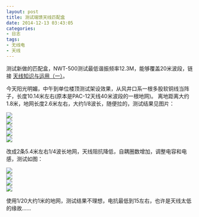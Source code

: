 ```yaml
---
layout: post
title: 测试端馈天线匹配盒
date: 2014-12-13 03:43:05
categories:
- 日志
tags:
- 无线电
- 天线
---
```


测试新做的匹配盒，NWT-500测试最低谐振频率12.3M，能够覆盖20米波段，链接 [天线知识与运用（一）](http://xwlogic.github.io/2014/11/ANT-1/)。

今天阳光明媚，中午到单位楼顶测试架设效果，从风井口系一根多股软铜线当阵子，长度10.14米左右(原本是PAC-12天线40米波段的一根地网)。
离地距离大约1.8米，地网长度2.6米左右，大约1/8波长，随便拉的，测试结果见图片：


![](https://github.com/bh3nvn/bh3nvn.github.io/raw/master/image/2014-12-12-01.jpg)    
![](https://github.com/bh3nvn/bh3nvn.github.io/raw/master/image/2014-12-12-02.jpg)    
![](https://github.com/bh3nvn/bh3nvn.github.io/raw/master/image/2014-12-12-03.jpg)    
![](https://github.com/bh3nvn/bh3nvn.github.io/raw/master/image/2014-12-12-04.jpg)    
![](https://github.com/bh3nvn/bh3nvn.github.io/raw/master/image/2014-12-12-05.jpg)    


改成2条5.4米左右1/4波长地网，天线阻抗降低，自耦圈数增加，调整电容和电感，测试如图：

![](https://github.com/bh3nvn/bh3nvn.github.io/raw/master/image/2014-12-12-06.jpg)    
![](https://github.com/bh3nvn/bh3nvn.github.io/raw/master/image/2014-12-12-07.jpg)    
![](https://github.com/bh3nvn/bh3nvn.github.io/raw/master/image/2014-12-12-08.jpg)    
![](https://github.com/bh3nvn/bh3nvn.github.io/raw/master/image/2014-12-12-09.jpg)    


使用1/20大约1米的地网，测试结果不理想，电抗最低到15左右，也许是天线太低的缘故......
